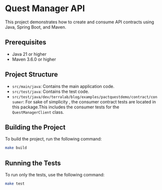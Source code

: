 # Quest Manager API

This project demonstrates how to create and consume API contracts using Java, Spring Boot, and Maven.

## Prerequisites

- Java 21 or higher
- Maven 3.6.0 or higher

## Project Structure

- `src/main/java`: Contains the main application code.
- `src/test/java`: Contains the test code.
- `src/test/java/dev/terralab/blog/examples/pactquestdemo/contract/consumer`: For sake of simplicity , the consumer contract tests are located in this package.This includes the consumer tests for the `QuestManagerClient` class.

## Building the Project

To build the project, run the following command:

```sh
make build
```

## Running the Tests

To run only the tests, use the following command:

```sh
make test
```

